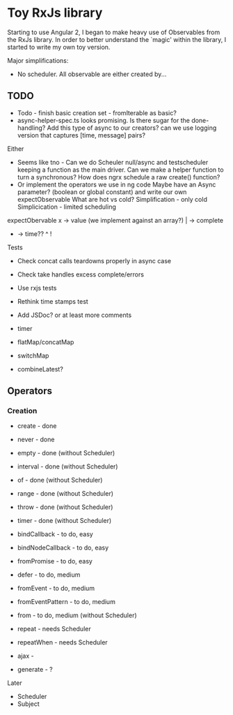 # Toy RxJs library

Starting to use Angular 2, I began to make heavy use of Observables from
the RxJs library. In order to better understand the `magic' within the library,
I started to write my own toy version.

Major simplifications:
* No scheduler. All observable are either created by...

## TODO

* Todo - finish basic creation set - fromIterable as basic?
* async-helper-spec.ts looks promising. Is there sugar for the done-handling? Add this type of async to our creators?
can we use logging version that captures [time, message] pairs?

Either
 * Seems like tno - Can we do Scheuler null/async and testscheduler keeping a function as the main driver.
    Can we make a helper function to turn a synchronous? How does ngrx schedule a raw create() function?
  * Or implement the operators we use in ng code
Maybe have an Async parameter? (boolean or global constant) and write our own expectObservable
What are hot vs cold?
Simplification - only cold
Simplicication - limited scheduling

expectObervable
x -> value (we implement against an array?)
| -> complete
- -> time??
^
!

Tests

* Check concat calls teardowns properly in async case
* Check take handles excess complete/errors
* Use rxjs tests
* Rethink time stamps test

* Add JSDoc? or at least more comments

* timer
* flatMap/concatMap
* switchMap
* combineLatest?

## Operators

### Creation

* create - done
* never - done

* empty - done (without Scheduler)
* interval - done (without Scheduler)
* of - done (without Scheduler)
* range - done (without Scheduler)
* throw - done (without Scheduler)
* timer - done (without Scheduler)

* bindCallback - to do, easy
* bindNodeCallback - to do, easy
* fromPromise - to do, easy

* defer - to do, medium
* fromEvent - to do, medium
* fromEventPattern - to do, medium
* from - to do, medium (without Scheduler)

* repeat - needs Scheduler
* repeatWhen - needs Scheduler

* ajax -
* generate - ?

Later
* Scheduler
* Subject